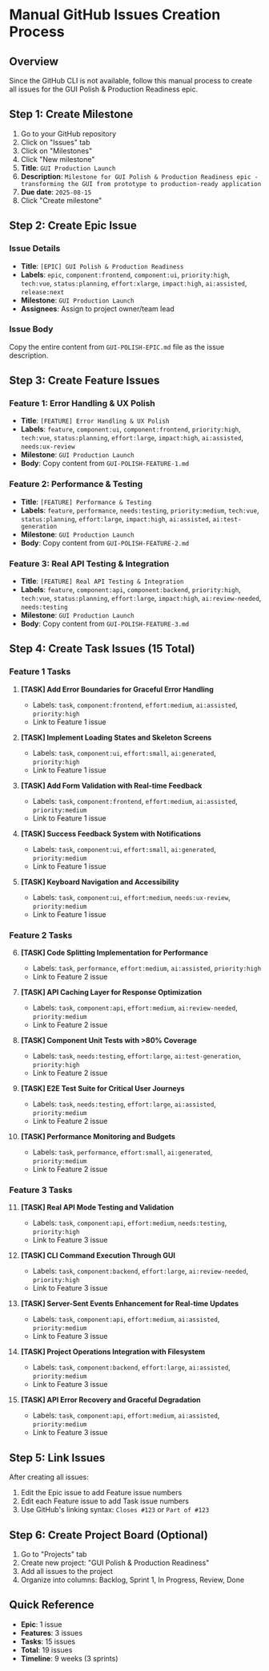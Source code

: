 # Manual GitHub Issues Creation Process

## Overview
Since the GitHub CLI is not available, follow this manual process to create all issues for the GUI Polish & Production Readiness epic.

## Step 1: Create Milestone
1. Go to your GitHub repository
2. Click on "Issues" tab
3. Click on "Milestones" 
4. Click "New milestone"
5. **Title**: `GUI Production Launch`
6. **Description**: `Milestone for GUI Polish & Production Readiness epic - transforming the GUI from prototype to production-ready application`
7. **Due date**: `2025-08-15`
8. Click "Create milestone"

## Step 2: Create Epic Issue

### Issue Details
- **Title**: `[EPIC] GUI Polish & Production Readiness`
- **Labels**: `epic`, `component:frontend`, `component:ui`, `priority:high`, `tech:vue`, `status:planning`, `effort:xlarge`, `impact:high`, `ai:assisted`, `release:next`
- **Milestone**: `GUI Production Launch`
- **Assignees**: Assign to project owner/team lead

### Issue Body
Copy the entire content from `GUI-POLISH-EPIC.md` file as the issue description.

## Step 3: Create Feature Issues

### Feature 1: Error Handling & UX Polish
- **Title**: `[FEATURE] Error Handling & UX Polish`
- **Labels**: `feature`, `component:ui`, `component:frontend`, `priority:high`, `tech:vue`, `status:planning`, `effort:large`, `impact:high`, `ai:assisted`, `needs:ux-review`
- **Milestone**: `GUI Production Launch`
- **Body**: Copy content from `GUI-POLISH-FEATURE-1.md`

### Feature 2: Performance & Testing
- **Title**: `[FEATURE] Performance & Testing`
- **Labels**: `feature`, `performance`, `needs:testing`, `priority:medium`, `tech:vue`, `status:planning`, `effort:large`, `impact:high`, `ai:assisted`, `ai:test-generation`
- **Milestone**: `GUI Production Launch`
- **Body**: Copy content from `GUI-POLISH-FEATURE-2.md`

### Feature 3: Real API Testing & Integration
- **Title**: `[FEATURE] Real API Testing & Integration`
- **Labels**: `feature`, `component:api`, `component:backend`, `priority:high`, `tech:vue`, `status:planning`, `effort:large`, `impact:high`, `ai:review-needed`, `needs:testing`
- **Milestone**: `GUI Production Launch`
- **Body**: Copy content from `GUI-POLISH-FEATURE-3.md`

## Step 4: Create Task Issues (15 Total)

### Feature 1 Tasks
1. **[TASK] Add Error Boundaries for Graceful Error Handling**
   - Labels: `task`, `component:frontend`, `effort:medium`, `ai:assisted`, `priority:high`
   - Link to Feature 1 issue

2. **[TASK] Implement Loading States and Skeleton Screens**
   - Labels: `task`, `component:ui`, `effort:small`, `ai:generated`, `priority:high`
   - Link to Feature 1 issue

3. **[TASK] Add Form Validation with Real-time Feedback**
   - Labels: `task`, `component:frontend`, `effort:medium`, `ai:assisted`, `priority:medium`
   - Link to Feature 1 issue

4. **[TASK] Success Feedback System with Notifications**
   - Labels: `task`, `component:ui`, `effort:small`, `ai:generated`, `priority:medium`
   - Link to Feature 1 issue

5. **[TASK] Keyboard Navigation and Accessibility**
   - Labels: `task`, `component:ui`, `effort:medium`, `needs:ux-review`, `priority:medium`
   - Link to Feature 1 issue

### Feature 2 Tasks
6. **[TASK] Code Splitting Implementation for Performance**
   - Labels: `task`, `performance`, `effort:medium`, `ai:assisted`, `priority:high`
   - Link to Feature 2 issue

7. **[TASK] API Caching Layer for Response Optimization**
   - Labels: `task`, `component:api`, `effort:medium`, `ai:review-needed`, `priority:medium`
   - Link to Feature 2 issue

8. **[TASK] Component Unit Tests with >80% Coverage**
   - Labels: `task`, `needs:testing`, `effort:large`, `ai:test-generation`, `priority:high`
   - Link to Feature 2 issue

9. **[TASK] E2E Test Suite for Critical User Journeys**
   - Labels: `task`, `needs:testing`, `effort:large`, `ai:assisted`, `priority:medium`
   - Link to Feature 2 issue

10. **[TASK] Performance Monitoring and Budgets**
    - Labels: `task`, `performance`, `effort:small`, `ai:generated`, `priority:medium`
    - Link to Feature 2 issue

### Feature 3 Tasks
11. **[TASK] Real API Mode Testing and Validation**
    - Labels: `task`, `component:api`, `effort:medium`, `needs:testing`, `priority:high`
    - Link to Feature 3 issue

12. **[TASK] CLI Command Execution Through GUI**
    - Labels: `task`, `component:backend`, `effort:large`, `ai:review-needed`, `priority:high`
    - Link to Feature 3 issue

13. **[TASK] Server-Sent Events Enhancement for Real-time Updates**
    - Labels: `task`, `component:api`, `effort:medium`, `ai:assisted`, `priority:medium`
    - Link to Feature 3 issue

14. **[TASK] Project Operations Integration with Filesystem**
    - Labels: `task`, `component:backend`, `effort:large`, `ai:assisted`, `priority:medium`
    - Link to Feature 3 issue

15. **[TASK] API Error Recovery and Graceful Degradation**
    - Labels: `task`, `component:api`, `effort:medium`, `ai:assisted`, `priority:medium`
    - Link to Feature 3 issue

## Step 5: Link Issues
After creating all issues:
1. Edit the Epic issue to add Feature issue numbers
2. Edit each Feature issue to add Task issue numbers
3. Use GitHub's linking syntax: `Closes #123` or `Part of #123`

## Step 6: Create Project Board (Optional)
1. Go to "Projects" tab
2. Create new project: "GUI Polish & Production Readiness"
3. Add all issues to the project
4. Organize into columns: Backlog, Sprint 1, In Progress, Review, Done

## Quick Reference
- **Epic**: 1 issue
- **Features**: 3 issues
- **Tasks**: 15 issues
- **Total**: 19 issues
- **Timeline**: 9 weeks (3 sprints)